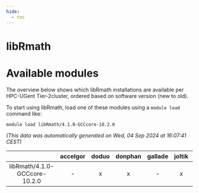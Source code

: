 ```yaml
---
hide:
  - toc
---
```


libRmath
========

# Available modules


The overview below shows which libRmath installations are available per HPC-UGent Tier-2cluster, ordered based on software version (new to old).

To start using libRmath, load one of these modules using a `module load` command like:

```shell
module load libRmath/4.1.0-GCCcore-10.2.0
```

*(This data was automatically generated on Wed, 04 Sep 2024 at 16:07:41 CEST)*  

| |accelgor|doduo|donphan|gallade|joltik|shinx|skitty|
| :---: | :---: | :---: | :---: | :---: | :---: | :---: | :---: |
|libRmath/4.1.0-GCCcore-10.2.0|-|x|x|-|x|-|x|
